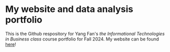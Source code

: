 # My website and data analysis portfolio

This is the Github respository for Yang Fan's *the Informational Technologies in Business class* course portfolio for Fall 2024. My website can be found [here](https://yangfan5203.github.io/)! 